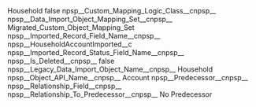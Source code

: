 <?xml version="1.0" encoding="UTF-8"?>
<CustomMetadata xmlns="http://soap.sforce.com/2006/04/metadata" xmlns:xsi="http://www.w3.org/2001/XMLSchema-instance" xmlns:xsd="http://www.w3.org/2001/XMLSchema">
    <label>Household</label>
    <protected>false</protected>
    <values>
        <field>npsp__Custom_Mapping_Logic_Class__c</field>npsp__
        <value xsi:nil="true"/>
    </values>
    <values>
        <field>npsp__Data_Import_Object_Mapping_Set__c</field>npsp__
        <value xsi:type="xsd:string">Migrated_Custom_Object_Mapping_Set</value>
    </values>
    <values>
        <field>npsp__Imported_Record_Field_Name__c</field>npsp__
        <value xsi:type="xsd:string">npsp__HouseholdAccountImported__c</value>
    </values>
    <values>
        <field>npsp__Imported_Record_Status_Field_Name__c</field>npsp__
        <value xsi:nil="true"/>
    </values>
    <values>
        <field>npsp__Is_Deleted__c</field>npsp__
        <value xsi:type="xsd:boolean">false</value>
    </values>
    <values>
        <field>npsp__Legacy_Data_Import_Object_Name__c</field>npsp__
        <value xsi:type="xsd:string">Household</value>
    </values>
    <values>
        <field>npsp__Object_API_Name__c</field>npsp__
        <value xsi:type="xsd:string">Account</value>
    </values>
    <values>
        <field>npsp__Predecessor__c</field>npsp__
        <value xsi:nil="true"/>
    </values>
    <values>
        <field>npsp__Relationship_Field__c</field>npsp__
        <value xsi:nil="true"/>
    </values>
    <values>
        <field>npsp__Relationship_To_Predecessor__c</field>npsp__
        <value xsi:type="xsd:string">No Predecessor</value>
    </values>
</CustomMetadata>
